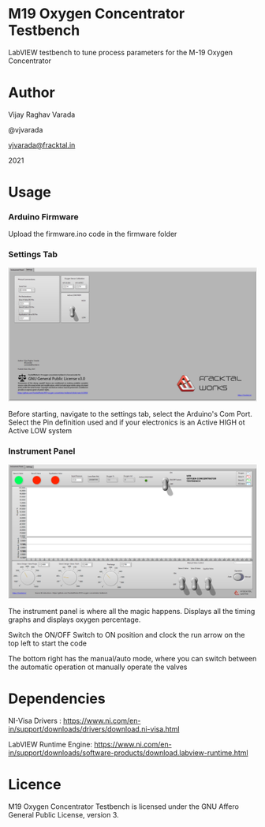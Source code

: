 # M19 Oxygen Concentrator Testbench
LabVIEW testbench to tune process parameters for the M-19 Oxygen Concentrator

# Author
Vijay Raghav Varada

@vjvarada

vjvarada@fracktal.in

2021

# Usage

### Arduino Firmware
Upload the firmware.ino code in the firmware folder

### Settings Tab
![alt text](https://github.com/FracktalWorks/M19-oxygen-concentrator-testbench/raw/main/Images/Settings%20Tab.png "Settings Tab")

Before starting, navigate to the settings tab, select the Arduino's Com Port. Select the Pin definition used and if your electronics is an Active HIGH ot Active LOW system

### Instrument Panel
![alt text](https://github.com/FracktalWorks/M19-oxygen-concentrator-testbench/raw/main/Images/Instrument%20Panel.png "Instrument Panel")

The instrument panel is where all the magic happens. Displays all the timing graphs and displays oxygen percentage. 

Switch the ON/OFF Switch to ON position and clock the run arrow on the top left to start the code

The bottom right has the manual/auto mode, where you can switch between the automatic operation ot manually operate the valves



# Dependencies
NI-Visa Drivers : https://www.ni.com/en-in/support/downloads/drivers/download.ni-visa.html

LabVIEW Runtime Engine: https://www.ni.com/en-in/support/downloads/software-products/download.labview-runtime.html



# Licence
M19 Oxygen Concentrator Testbench is licensed under the GNU Affero General Public License, version 3.